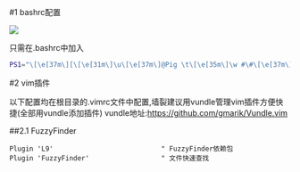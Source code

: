 #1 bashrc配置

![](https://github.com/taizilongxu/vim_set/raw/master/pic/1.png)

只需在.bashrc中加入

```bash
PS1="\[\e[37m\][\[\e[31m\]\u\[\e[37m\]@Pig \t\[\e[35m\]\w #\#\[\e[37m\]]\\$\[\e[37m\]"
```

#2 vim插件

以下配置均在根目录的.vimrc文件中配置,墙裂建议用vundle管理vim插件方便快捷(全部用vundle添加插件)
vundle地址:https://github.com/gmarik/Vundle.vim

##2.1 FuzzyFinder

```vim
Plugin 'L9'                           " FuzzyFinder依赖包
Plugin 'FuzzyFinder'                  " 文件快速查找
```





